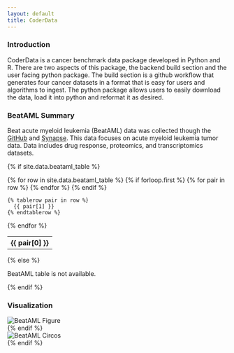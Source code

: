 ```yaml
---
layout: default
title: CoderData
---
```


<link rel="stylesheet" href="assets/css/style.css">


### Introduction
CoderData is a cancer benchmark data package developed in Python and R. 
There are two aspects of this package, the backend build section and the user facing python package.
The build section is a github workflow that generates four cancer datasets in a format that is easy for users and algorithms to ingest. 
The python package allows users to easily download the data, load it into python and reformat it as desired.

### BeatAML Summary

Beat acute myeloid leukemia (BeatAML) data was collected though the [GitHub](https://biodev.github.io/BeatAML2/) and [Synapse](https://www.synapse.org/#!Synapse:syn24171150).
This data focuses on acute myeloid leukemia tumor data. Data includes drug response, proteomics, and transcriptomics datasets.


{% if site.data.beataml_table %}
<table>
  {% for row in site.data.beataml_table %}
    {% if forloop.first %}
    <tr>
      {% for pair in row %}
        <th>{{ pair[0] }}</th>
      {% endfor %}
    </tr>
    {% endif %}

    {% tablerow pair in row %}
      {{ pair[1] }}
    {% endtablerow %}
  {% endfor %}
</table>
{% else %}
<p>BeatAML table is not available.</p>
{% endif %}


### Visualization

<div class="flex-container"> 
    <div class="flex-item">
        <img src="{{ 'assets/stats/Fig2_BeatAML.png' | relative_url }}" alt="BeatAML Figure" />
    </div>
    {% endif %}
    <div class="flex-item">
        <img src="{{ 'assets/stats/beataml_circos.png' | relative_url }}" alt="BeatAML Circos" />
    </div>
    {% endif %}
</div>

